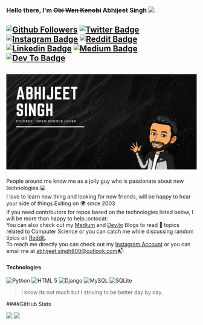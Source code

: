 ### Hello there, I'm ~~Obi Wan Kenobi~~ Abhijeet Singh <img src="https://media.giphy.com/media/hvRJCLFzcasrR4ia7z/giphy.gif" width="25px">
[![Github Followers](https://img.shields.io/github/followers/abhijeet-singh800?logo=%3Csvg%20role%3D%22img%22%20viewBox%3D%220%200%2024%2024%22%20xmlns%3D%22http%3A%2F%2Fwww.w3.org%2F2000%2Fsvg%22%3E%3Ctitle%3EGitHub%3C%2Ftitle%3E%3Cpath%20d%3D%22M12%20.297c-6.63%200-12%205.373-12%2012%200%205.303%203.438%209.8%208.205%2011.385.6.113.82-.258.82-.577%200-.285-.01-1.04-.015-2.04-3.338.724-4.042-1.61-4.042-1.61C4.422%2018.07%203.633%2017.7%203.633%2017.7c-1.087-.744.084-.729.084-.729%201.205.084%201.838%201.236%201.838%201.236%201.07%201.835%202.809%201.305%203.495.998.108-.776.417-1.305.76-1.605-2.665-.3-5.466-1.332-5.466-5.93%200-1.31.465-2.38%201.235-3.22-.135-.303-.54-1.523.105-3.176%200%200%201.005-.322%203.3%201.23.96-.267%201.98-.399%203-.405%201.02.006%202.04.138%203%20.405%202.28-1.552%203.285-1.23%203.285-1.23.645%201.653.24%202.873.12%203.176.765.84%201.23%201.91%201.23%203.22%200%204.61-2.805%205.625-5.475%205.92.42.36.81%201.096.81%202.22%200%201.606-.015%202.896-.015%203.286%200%20.315.21.69.825.57C20.565%2022.092%2024%2017.592%2024%2012.297c0-6.627-5.373-12-12-12%22%2F%3E%3C%2Fsvg%3E)][GitHub-Profile]
[![Twitter Badge](https://img.shields.io/badge/-Twitter-00acee?style=flat&logo=Twitter&logoColor=white)][Twitter-Profile]
[![Instagram Badge](https://img.shields.io/badge/-Instagram-e4405f?style=flat&logo=Instagram&logoColor=white)][Instagram-Profile]
[![Reddit Badge](https://img.shields.io/badge/Reddit-FF4500?style=flat&logo=reddit&logoColor=white)][Reddit-Profile]
[![Linkedin Badge](https://img.shields.io/badge/-LinkedIn-0e76a8?style=flat&logo=Linkedin&logoColor=white)][Linkedin-Profile]
[![Medium Badge](https://img.shields.io/badge/Medium-12100E?style=flat&logo=medium&logoColor=white)][Medium-Profile]
[![Dev To Badge](https://img.shields.io/badge/dev.to-0A0A0A?style=flat&logo=dev.to&logoColor=white)][DevTo-Profile]
---
![Profile Banner](profile-banner.jpeg)
---
People around me know me as a jolly guy who is passionate about new technologies.:computer:<br/>
I love to learn new thing and looking for new friends, will be happy to hear your side of things.Exiting on :earth_africa: since 2003<br/>
If you need contributors for repos based on the technologies listed below, I will be more than happy to help.:octocat:<br/>
You can also check out my [Medium][Medium-Profile] and [Dev.to][DevTo-Profile] Blogs to read :bookmark_tabs: topics related to Computer Science or you can catch me while discussing random tipics on [Reddit][Reddit-Profile].<br/>
To reach me directly you can check out my [Instagram Account][Instagram-Profile] or you can email me at abhijeet.singh800@outlook.com:mailbox_with_mail:<br/>

#### Technologies
![Python](https://img.shields.io/badge/Python-14354C?style=flat&logo=python&logoColor=white)
![HTML 5](https://img.shields.io/badge/HTML-239120?style=flat&logo=html5&logoColor=white)
![Django](https://img.shields.io/badge/Django-092E20?style=flat&logo=django&logoColor=white)
![MySQL](https://img.shields.io/badge/MySQL-00000F?style=flat&logo=mysql&logoColor=white)
![SQLite](https://img.shields.io/badge/SQLite-07405E?style=flat&logo=sqlite&logoColor=white)
>I know its not much but I striving to be better day by day.

####GitHub Stats
<p>
  <img height="180em" src="https://github-readme-stats.vercel.app/api?username=abhijeet_800&show_icons=true&hide_border=true&&count_private=true&include_all_commits=true" />
  <img height="180em" src="https://github-readme-stats.vercel.app/api/top-langs/?username=abhijeet_800&exclude_repo=KNN-Image-Classification&show_icons=true&hide_border=true&layout=compact&langs_count=8"/>
</p>




[Medium-Profile]:https://medium.com/@ohyesabhi800
[DevTo-Profile]:https://dev.to/abhijeet_800
[Linkedin-Profile]:https://www.linkedin.com/mwlite/in/abhijeet-singh-864b571aa
[Reddit-Profile]:https://www.reddit.com/u/Plastic_Lynx1335?utm_medium=android_app&utm_source=share
[Instagram-Profile]:https://www.instagram.com/_.abhi.singh/
[Twitter-Profile]:https://www.twitter.com/abhijeet_800
[GitHub-Profile]:https://github.com/abhijeet-singh800
